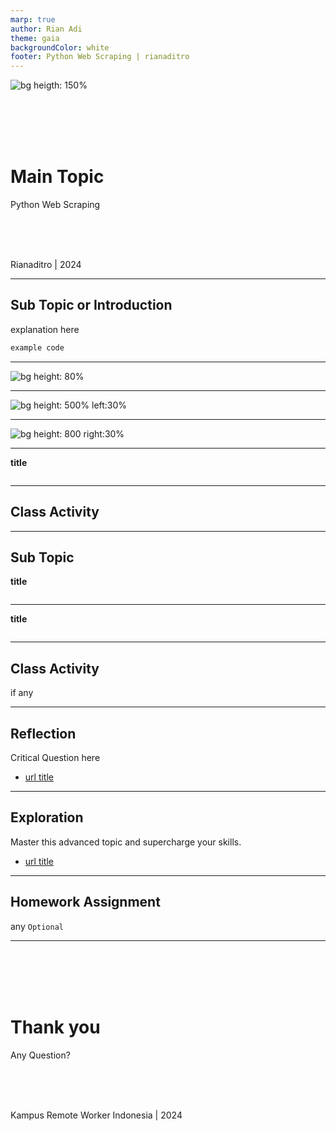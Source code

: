 ```yaml
---
marp: true
author: Rian Adi
theme: gaia
backgroundColor: white
footer: Python Web Scraping | rianaditro
---
```

![bg heigth: 150%](../../images/bg_slides.jpg)
<!-- _color: White-->
<!-- _paginate: skip -->
<br>
<br>
<br>
<br>

# Main Topic
Python Web Scraping
<!-- <br> -->
<br>
<br>
<br>

Rianaditro | 2024

---
<!-- paginate: true -->
## Sub Topic or Introduction
explanation here

```python
example code
```

---
![bg height: 80%](./images/upwork_photo_profile.jpeg)

---
![bg height: 500% left:30%](./images/upwork_photo_profile.jpeg)

---
![bg height: 800 right:30%](./images/upwork_photo_profile.jpeg)

---
**title**
```python

```
---
## Class Activity


---

## Sub Topic
**title**
```python

```
---
**title**
```python

```
---
## Class Activity
if any

---
## Reflection
Critical Question here
- [url title](url)

---
## Exploration
Master this advanced topic and supercharge your skills.
- [url title](url)

---
## Homework Assignment
any
`Optional` 

---
<!-- _backgroundColor: grey -->
<!-- _color: white -->
<!-- _paginate: false -->
<br>
<br>
<br>
<br>

# Thank you
Any Question?
<!-- <br> -->
<br>
<br>
<br>

Kampus Remote Worker Indonesia | 2024

